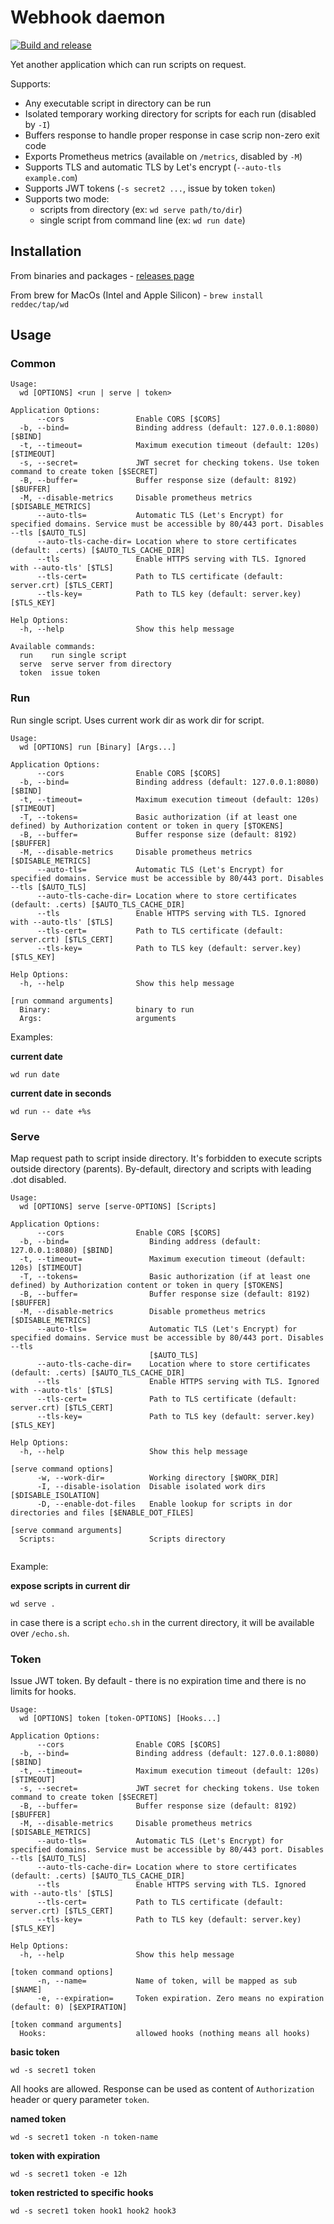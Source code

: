 # Webhook daemon

[![Build and release](https://github.com/reddec/wd/actions/workflows/release.yaml/badge.svg)](https://github.com/reddec/wd/actions/workflows/release.yaml)

Yet another application which can run scripts on request.

Supports:

* Any executable script in directory can be run
* Isolated temporary working directory for scripts for each run (disabled by `-I`)
* Buffers response to handle proper response in case scrip non-zero exit code
* Exports Prometheus metrics (available on `/metrics`, disabled by `-M`)
* Supports TLS and automatic TLS by Let's encrypt (`--auto-tls example.com`)
* Supports JWT tokens (`-s secret2 ...`, issue by token `token`)
* Supports two mode:
    * scripts from directory (ex: `wd serve path/to/dir`)
    * single script from command line (ex: `wd run date`)

## Installation

From binaries and packages - [releases page](https://github.com/reddec/wd/releases)

From brew for MacOs (Intel and Apple Silicon) - `brew install reddec/tap/wd`

## Usage

### Common

```
Usage:
  wd [OPTIONS] <run | serve | token>

Application Options:
      --cors                Enable CORS [$CORS]
  -b, --bind=               Binding address (default: 127.0.0.1:8080) [$BIND]
  -t, --timeout=            Maximum execution timeout (default: 120s) [$TIMEOUT]
  -s, --secret=             JWT secret for checking tokens. Use token command to create token [$SECRET]
  -B, --buffer=             Buffer response size (default: 8192) [$BUFFER]
  -M, --disable-metrics     Disable prometheus metrics [$DISABLE_METRICS]
      --auto-tls=           Automatic TLS (Let's Encrypt) for specified domains. Service must be accessible by 80/443 port. Disables --tls [$AUTO_TLS]
      --auto-tls-cache-dir= Location where to store certificates (default: .certs) [$AUTO_TLS_CACHE_DIR]
      --tls                 Enable HTTPS serving with TLS. Ignored with --auto-tls' [$TLS]
      --tls-cert=           Path to TLS certificate (default: server.crt) [$TLS_CERT]
      --tls-key=            Path to TLS key (default: server.key) [$TLS_KEY]

Help Options:
  -h, --help                Show this help message

Available commands:
  run    run single script
  serve  serve server from directory
  token  issue token
```

### Run

Run single script. Uses current work dir as work dir for script.

```
Usage:
  wd [OPTIONS] run [Binary] [Args...]

Application Options:
      --cors                Enable CORS [$CORS]
  -b, --bind=               Binding address (default: 127.0.0.1:8080) [$BIND]
  -t, --timeout=            Maximum execution timeout (default: 120s) [$TIMEOUT]
  -T, --tokens=             Basic authorization (if at least one defined) by Authorization content or token in query [$TOKENS]
  -B, --buffer=             Buffer response size (default: 8192) [$BUFFER]
  -M, --disable-metrics     Disable prometheus metrics [$DISABLE_METRICS]
      --auto-tls=           Automatic TLS (Let's Encrypt) for specified domains. Service must be accessible by 80/443 port. Disables --tls [$AUTO_TLS]
      --auto-tls-cache-dir= Location where to store certificates (default: .certs) [$AUTO_TLS_CACHE_DIR]
      --tls                 Enable HTTPS serving with TLS. Ignored with --auto-tls' [$TLS]
      --tls-cert=           Path to TLS certificate (default: server.crt) [$TLS_CERT]
      --tls-key=            Path to TLS key (default: server.key) [$TLS_KEY]

Help Options:
  -h, --help                Show this help message

[run command arguments]
  Binary:                   binary to run
  Args:                     arguments

```

Examples:

**current date**

`wd run date`

**current date in seconds**

`wd run -- date +%s`

### Serve

Map request path to script inside directory. It's forbidden to execute scripts outside directory (parents). By-default,
directory and scripts with leading .dot disabled.

```
Usage:
  wd [OPTIONS] serve [serve-OPTIONS] [Scripts]

Application Options:
      --cors                Enable CORS [$CORS]
  -b, --bind=                  Binding address (default: 127.0.0.1:8080) [$BIND]
  -t, --timeout=               Maximum execution timeout (default: 120s) [$TIMEOUT]
  -T, --tokens=                Basic authorization (if at least one defined) by Authorization content or token in query [$TOKENS]
  -B, --buffer=                Buffer response size (default: 8192) [$BUFFER]
  -M, --disable-metrics        Disable prometheus metrics [$DISABLE_METRICS]
      --auto-tls=              Automatic TLS (Let's Encrypt) for specified domains. Service must be accessible by 80/443 port. Disables --tls
                               [$AUTO_TLS]
      --auto-tls-cache-dir=    Location where to store certificates (default: .certs) [$AUTO_TLS_CACHE_DIR]
      --tls                    Enable HTTPS serving with TLS. Ignored with --auto-tls' [$TLS]
      --tls-cert=              Path to TLS certificate (default: server.crt) [$TLS_CERT]
      --tls-key=               Path to TLS key (default: server.key) [$TLS_KEY]

Help Options:
  -h, --help                   Show this help message

[serve command options]
      -w, --work-dir=          Working directory [$WORK_DIR]
      -I, --disable-isolation  Disable isolated work dirs [$DISABLE_ISOLATION]
      -D, --enable-dot-files   Enable lookup for scripts in dor directories and files [$ENABLE_DOT_FILES]

[serve command arguments]
  Scripts:                     Scripts directory


```

Example:

**expose scripts in current dir**

```
wd serve .
```

in case there is a script `echo.sh` in the current directory, it will be available over `/echo.sh`.

### Token

Issue JWT token. By default - there is no expiration time and there is no limits for hooks.

```
Usage:
  wd [OPTIONS] token [token-OPTIONS] [Hooks...]

Application Options:
      --cors                Enable CORS [$CORS]
  -b, --bind=               Binding address (default: 127.0.0.1:8080) [$BIND]
  -t, --timeout=            Maximum execution timeout (default: 120s) [$TIMEOUT]
  -s, --secret=             JWT secret for checking tokens. Use token command to create token [$SECRET]
  -B, --buffer=             Buffer response size (default: 8192) [$BUFFER]
  -M, --disable-metrics     Disable prometheus metrics [$DISABLE_METRICS]
      --auto-tls=           Automatic TLS (Let's Encrypt) for specified domains. Service must be accessible by 80/443 port. Disables --tls [$AUTO_TLS]
      --auto-tls-cache-dir= Location where to store certificates (default: .certs) [$AUTO_TLS_CACHE_DIR]
      --tls                 Enable HTTPS serving with TLS. Ignored with --auto-tls' [$TLS]
      --tls-cert=           Path to TLS certificate (default: server.crt) [$TLS_CERT]
      --tls-key=            Path to TLS key (default: server.key) [$TLS_KEY]

Help Options:
  -h, --help                Show this help message

[token command options]
      -n, --name=           Name of token, will be mapped as sub [$NAME]
      -e, --expiration=     Token expiration. Zero means no expiration (default: 0) [$EXPIRATION]

[token command arguments]
  Hooks:                    allowed hooks (nothing means all hooks)
```

**basic token**

    wd -s secret1 token

All hooks are allowed. Response can be used as content of `Authorization` header or query parameter `token`.


**named token**

    wd -s secret1 token -n token-name
   
**token with expiration**

    wd -s secret1 token -e 12h

**token restricted to specific hooks**

    wd -s secret1 token hook1 hook2 hook3
   
